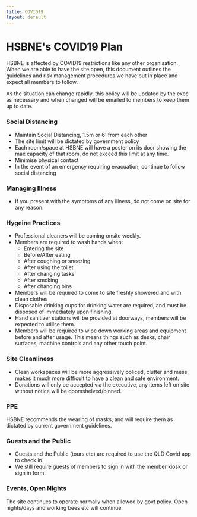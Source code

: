```yaml
---
title: COVID19
layout: default
---
```


# HSBNE's COVID19 Plan

HSBNE is affected by COVID19 restrictions like any other
organisation. When we are able to have the site open, this
document outlines the guidelines and risk management procedures
we have put in place and expect all members to follow.

As the situation can change rapidly, this policy will be updated
by the exec as necessary and when changed will be emailed to members
to keep them up to date.

### Social Distancing

* Maintain Social Distancing, 1.5m or 6' from each other
* The site limit will be dictated by government policy
* Each room/space at HSBNE will have a poster on its door showing the
max capacity of that room, do not exceed this limit at any time.
* Minimise physical contact
* In the event of an emergency requiring evacuation, continue to follow
social distancing

### Managing Illness

* If you present with the symptoms of any illness, do not come on
site for any reason.

### Hygeine Practices

* Professional cleaners will be coming onsite weekly.
* Members are required to wash hands when:
	* Entering the site
	* Before/After eating
	* After coughing or sneezing
	* After using the toilet
	* After changing tasks
	* After smoking
	* After changing bins
* Members will be required to come to site freshly showered and with clean
clothes
* Disposable drinking cups for drinking water are required, and must be disposed
of immediately upon finishing.
* Hand sanitizer stations will be provided at doorways, members will be expected
to utilise them.
* Members will be required to wipe down working areas and equipment before and
after usage. This means things such as desks, chair surfaces, machine controls and
any other touch point.

### Site Cleanliness

* Clean workspaces will be more aggressively policed, clutter and mess makes it
much more difficult to have a clean and safe environment.
* Donations will only be accepted via the executive, any items left on site without
notice will be doomshelved/binned.

### PPE

HSBNE recommends the wearing of masks, and will require them as dictated by
current government guidelines.

### Guests and the Public

* Guests and the Public (tours etc) are required to use the QLD Covid app to check in.
* We still require guests of members to sign in with the member kiosk or sign in form.

### Events, Open Nights

The site continues to operate normally when allowed by govt policy. Open nights/days and
working bees etc will continue.
